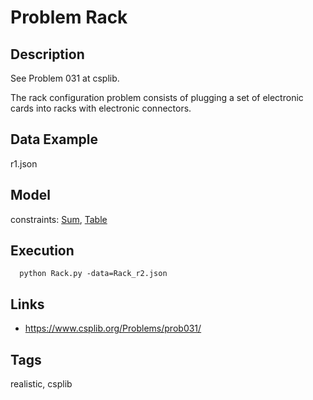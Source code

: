 # Problem Rack
## Description
See Problem 031 at csplib.

The rack configuration problem consists of plugging a set of electronic cards into racks with electronic connectors.

## Data Example
  r1.json

## Model
  constraints: [Sum](http://pycsp.org/documentation/constraints/Sum), [Table](http://pycsp.org/documentation/constraints/Table)

## Execution
```
  python Rack.py -data=Rack_r2.json
```

## Links
  - https://www.csplib.org/Problems/prob031/

## Tags
  realistic, csplib
